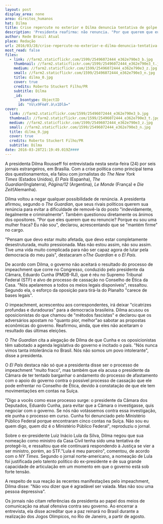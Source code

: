```yaml
---
layout: post
display_area: none
area: direitos_humanos
hat: Dilma
title: Crise repercute no exterior e Dilma denuncia tentativa de golpe a jornais estrangeiro
description: 'Presidenta reafirma: não renuncia. "Por que querem que eu renuncie? Porque sou uma mulher fraca? Não sou. Tive uma vida '
author: Rede Brasil Atual
place: Redação
url: 2016/03/28/crise-repercute-no-exterior-e-dilma-denuncia-tentativa-de-golpe-a-jornais-estrangeiro/
most_read: false
files:
  - link: //farm2.staticflickr.com/1599/25496072444_e362e790e3_b.jpg
    thumbnail: //farm2.staticflickr.com/1599/25496072444_e362e790e3_t.jpg
    medium: //farm2.staticflickr.com/1599/25496072444_e362e790e3_z.jpg
    small: //farm2.staticflickr.com/1599/25496072444_e362e790e3_n.jpg
    title: dilma_0.jpg
    cover: true
    credits: Roberto Stuckert Filho/PR
    subtitle: Dilma
    _id:
      _bsontype: ObjectID
      id: "Vù\x9FèøY.à\x1Dlâ="
cover:
  link: //farm2.staticflickr.com/1599/25496072444_e362e790e3_b.jpg
  thumbnail: //farm2.staticflickr.com/1599/25496072444_e362e790e3_t.jpg
  medium: //farm2.staticflickr.com/1599/25496072444_e362e790e3_z.jpg
  small: //farm2.staticflickr.com/1599/25496072444_e362e790e3_n.jpg
  title: dilma_0.jpg
  cover: true
  credits: Roberto Stuckert Filho/PR
  subtitle: Dilma
date: 2016-03-28T21:19:49.019Z####
---
```

<p>A presidenta Dilma Rousseff foi entrevistada nesta sexta-feira (24) por seis jornais estrangeiros, em Bras&iacute;lia. Com a crise pol&iacute;tica como principal tema dos questionamentos, ela falou com jornalistas do&nbsp;<em>The New York Times</em>&nbsp;(Estados Unidos),&nbsp;<em>El Pa&iacute;s</em>&nbsp;(Espanha),&nbsp;<em>The Guardian</em>(Inglaterra),&nbsp;<em>P&aacute;gina/12</em>&nbsp;(Argentina),&nbsp;<em>Le Monde</em>&nbsp;(Fran&ccedil;a) e&nbsp;<em>Die Zeit</em>(Alemanha).</p>

<p>Dilma voltou a negar qualquer possibilidade de ren&uacute;ncia. A presidenta afirmou, segundo o&nbsp;<em>The Guardian</em>, que seus rivais pol&iacute;ticos querem sua ren&uacute;ncia para evitar a dificuldade de remov&ecirc;-la do posto &quot;indevidamente, ilegalmente e criminalmente&quot;.&nbsp;Tamb&eacute;m questionou diretamente os &acirc;nimos dos opositores. &quot;Por que eles querem que eu renuncie? Porque eu sou uma mulher fraca? Eu n&atilde;o sou&quot;, declarou, acrescentando que se &quot;mant&eacute;m firme&quot; no cargo.</p>

<p>&quot;Pensam que devo estar muito afetada, que devo estar completamente desestruturada, muito pressionada. Mas n&atilde;o estou assim, n&atilde;o sou assim. Tive uma vida muito complicada para n&atilde;o ser capaz agora de lutar pela democracia do meu pa&iacute;s&quot;, destacaram o<em>The Guardian</em>&nbsp;e o&nbsp;<em>El Pa&iacute;s.</em></p>

<p>De acordo com Dilma, o governo n&atilde;o aceitar&aacute; o resultado do processo de impeachment que corre no Congresso, conduzido pelo presidente da C&acirc;mara, Eduardo Cunha (PMDB-RJ), que &eacute; r&eacute;u no Supremo Tribunal Federal (STF) e alvo de processo de cassa&ccedil;&atilde;o no Conselho de &Eacute;tica da Casa. &quot;N&oacute;s apelaremos a todos os meios legais dispon&iacute;veis&quot;, ressaltou. Segundo ela, o esfor&ccedil;o da oposi&ccedil;&atilde;o para tir&aacute;-la do Planalto &quot;carece de bases legais&quot;.</p>

<p>O impeachment, acrescentou aos correspondentes, ir&aacute; deixar &quot;cicatrizes profundas e duradouras&quot; para a democracia brasileira. Dilma acusou os oposicionistas do que chamou de &quot;m&eacute;todos fascistas&quot; e declarou que os advers&aacute;rios apostam no &quot;quanto pior, melhor&quot;ao sabotar as propostas econ&ocirc;micas do governo. Reafirmou, ainda, que eles n&atilde;o aceitaram o resultado das &uacute;ltimas elei&ccedil;&otilde;es.</p>

<p>O&nbsp;<em>The Guardian</em>&nbsp;cita a alega&ccedil;&atilde;o de Dilma de que Cunha e os oposicionistas t&ecirc;m sabotado a agenda legislativa do governo e incitado o pa&iacute;s. &quot;N&oacute;s nunca vimos tanta intoler&acirc;ncia no Brasil. N&oacute;s n&atilde;o somos um povo intolerante&quot;, disse a presidenta.</p>

<p>O&nbsp;<em>El Pa&iacute;s</em>&nbsp;destaca n&atilde;o s&oacute; que a presidenta disse ser o processo de impeachment &quot;muito fraco&quot;, mas tamb&eacute;m que ela acusa o presidente da C&acirc;mara de ter tentado barganhar o andamento do processo de afastamento com o apoio do governo contra o poss&iacute;vel processo de cassa&ccedil;&atilde;o que ele pode enfrentar no Conselho de &Eacute;tica, devido &agrave; constata&ccedil;&atilde;o de que ele tem movimenta&ccedil;&otilde;es em contas na Su&iacute;&ccedil;a.</p>

<p>&quot;Digo a voc&ecirc;s como esse processo surge: o presidente da C&acirc;mara dos Deputados, Eduardo Cunha, para evitar que a C&acirc;mara o investigasse, quis negociar com o governo. Se n&oacute;s n&atilde;o vot&aacute;ssemos contra essa investiga&ccedil;&atilde;o, ele punha o processo em curso. Cunha foi denunciado pelo Minist&eacute;rio P&uacute;blico Federal porque encontraram cinco contas na Su&iacute;&ccedil;a. N&atilde;o sou eu quem digo, quem diz &eacute; o Minist&eacute;rio P&uacute;blico Federal&quot;, reproduziu o jornal.</p>

<p>Sobre o ex-presidente Luiz In&aacute;cio Lula da Silva, Dilma negou que sua nomea&ccedil;&atilde;o como ministro da Casa Civil tenha sido uma tentativa de proteg&ecirc;-lo, e ressaltou que ele continuar&aacute; respondendo &agrave; Justi&ccedil;a se vier a ser ministro, por&eacute;m, ao STF.&quot;Lula &eacute; meu parceiro&quot;, comentou, de acordo com o&nbsp;<em>NY Times</em>. Segundo o jornal norte-americano, a nomea&ccedil;&atilde;o de Lula foi justificada pelo talento pol&iacute;tico do ex-presidente e de sua grande capacidade de articula&ccedil;&atilde;o em um momento em que o governo est&aacute; sob forte tens&atilde;o.</p>

<p>A respeito de sua rea&ccedil;&atilde;o &agrave;s recentes manifesta&ccedil;&otilde;es pelo impeachment, Dilma disse: &quot;N&atilde;o vou dizer que &eacute; agrad&aacute;vel ser vaiada. Mas n&atilde;o sou uma pessoa depressiva&quot;.</p>

<p>Os jornais n&atilde;o citam refer&ecirc;ncias da presidenta ao papel dos meios de comunica&ccedil;&atilde;o na atual ofensiva contra seu governo. Ao encerrar a entrevista, ela disse acreditar que a paz reinar&aacute; no Brasil durante a realiza&ccedil;&atilde;o dos Jogos Ol&iacute;mpicos, no Rio de Janeiro, a partir de agosto.</p>

